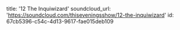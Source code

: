 title: '12 The Inquiwizard'
soundcloud_url: 'https://soundcloud.com/thiseveningsshow/12-the-inquiwizard'
id: 67cb5396-c54c-4d13-9617-fae015deb109

